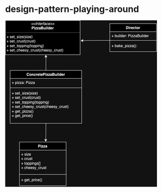 # design-pattern-playing-around
![alt text](https://github.com/jacumol/design-pattern-playing-around/blob/main/Ejercicio%203/pizza_builder.drawio.png)
